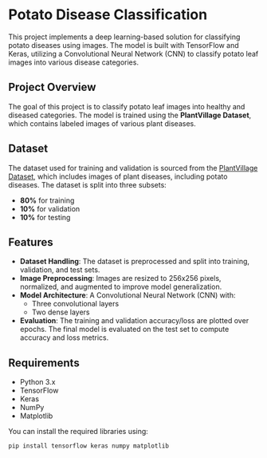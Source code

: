 # Potato Disease Classification

This project implements a deep learning-based solution for classifying potato diseases using images. The model is built with TensorFlow and Keras, utilizing a Convolutional Neural Network (CNN) to classify potato leaf images into various disease categories.

## Project Overview

The goal of this project is to classify potato leaf images into healthy and diseased categories. The model is trained using the **PlantVillage Dataset**, which contains labeled images of various plant diseases.

## Dataset

The dataset used for training and validation is sourced from the [PlantVillage Dataset](https://www.kaggle.com/datasets/arjuntejaswi/plant-village), which includes images of plant diseases, including potato diseases. The dataset is split into three subsets:

- **80%** for training
- **10%** for validation
- **10%** for testing

## Features

- **Dataset Handling**: The dataset is preprocessed and split into training, validation, and test sets.
- **Image Preprocessing**: Images are resized to 256x256 pixels, normalized, and augmented to improve model generalization.
- **Model Architecture**: A Convolutional Neural Network (CNN) with:
  - Three convolutional layers
  - Two dense layers
- **Evaluation**: The training and validation accuracy/loss are plotted over epochs. The final model is evaluated on the test set to compute accuracy and loss metrics.

## Requirements

- Python 3.x
- TensorFlow
- Keras
- NumPy
- Matplotlib

You can install the required libraries using:

```bash
pip install tensorflow keras numpy matplotlib

